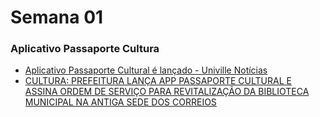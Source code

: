 # Semana 01


### Aplicativo Passaporte Cultura

- [Aplicativo Passaporte Cultural é lançado - Univille Notícias](https://www.univille.edu.br/noticias/2023.4/app-passaporte-cultural/887275)
- [CULTURA: PREFEITURA LANÇA APP PASSAPORTE CULTURAL E ASSINA ORDEM DE SERVIÇO PARA REVITALIZAÇÃO DA BIBLIOTECA MUNICIPAL NA ANTIGA SEDE DOS CORREIOS ](https://www.saofranciscodosul.sc.gov.br/noticia/10889/cultura-prefeitura-lanca-app-passaporte-cultural-e-assina-ordem-de-servico-para-revitalizacao-da-biblioteca-municipal-na-antiga-sede-dos-correios)
